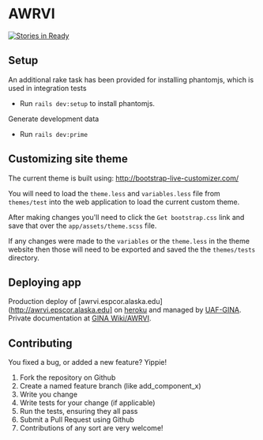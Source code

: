 # AWRVI

[![Stories in Ready](https://badge.waffle.io/gina-alaska/awrvi.svg?label=ready&title=Ready)](http://waffle.io/gina-alaska/awrvi)


## Setup

An additional rake task has been provided for installing phantomjs, which is used in
integration tests

* Run `rails dev:setup`  to install phantomjs.

Generate development data

* Run `rails dev:prime`

## Customizing site theme

The current theme is built using: http://bootstrap-live-customizer.com/

You will need to load the `theme.less` and `variables.less` file from `themes/test` into the web application to load the current custom theme.

After making changes you'll need to click the `Get bootstrap.css` link and save that over the `app/assets/theme.scss` file.

If any changes were made to the `variables` or the `theme.less` in the theme website then those will need to be exported and saved the the `themes/tests` directory.

## Deploying app

Production deploy of [awrvi.espcor.alaska.edu](http://awrvi.epscor.alaska.edu] on [heroku](http://heroku.com) and managed by [UAF-GINA](http://gina.alaska.edu).  Private documentation at [GINA Wiki/AWRVI](https://wiki.gina.alaska.edu/wiki/AWRVI).

## Contributing

You fixed a bug, or added a new feature? Yippie!

1. Fork the repository on Github
1. Create a named feature branch (like add_component_x)
1. Write you change
1. Write tests for your change (if applicable)
1. Run the tests, ensuring they all pass
1. Submit a Pull Request using Github
1. Contributions of any sort are very welcome!
